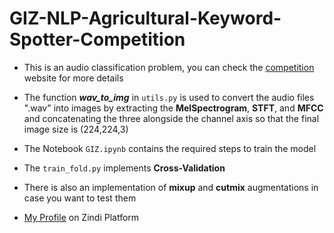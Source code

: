 # GIZ-NLP-Agricultural-Keyword-Spotter-Competition

- This is an audio classification problem, you can check the [competition](https://zindi.africa/competitions/giz-nlp-agricultural-keyword-spotter/leaderboard)  website for more details

- The function ***wav_to_img*** in ```utils.py``` is used to convert the audio files ".wav" into images by extracting the **MelSpectrogram**, **STFT**, and **MFCC** and concatenating the three alongside the channel axis
so that the final image size is (224,224,3)

- The Notebook ```GIZ.ipynb``` contains the required steps to train the model
- The ```train_fold.py``` implements **Cross-Validation**

- There is also an implementation of **mixup** and **cutmix** augmentations in case you want to test them

- [My Profile](https://zindi.africa/users/Anas_Hasni) on Zindi Platform

